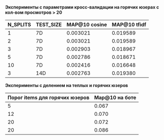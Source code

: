 **Эксперименты с параметрами кросс-валидации на горячих юзерах с кол-вом просмотров > 20**

N_SPLITS | TEST_SIZE | MAP@10 cosine | MAP@10 tfidf
---------|-----------|---------------|-------------
1        | 7D        |    0.003021   |   0.019589
2        | 7D        |    0.003021   |   0.019589
3        | 7D        |    0.002903   |   0.018967
5        | 7D        |    0.002786   |   0.018671
10       | 7D        |    0.002416   |   0.016648
3        | 14D       |    0.002763   |   0.019380

**Эксперименты с делением на теплых и горячих юзеров**

Порог items для горячих юзеров | Map@10 на боте |
-------------------------------|----------------|
5                              | 0.067          |
12                             | 0.070          |
20                             | 0.072          |
20                             | 0.086          | // Выбрав руками 10 самых популярных
